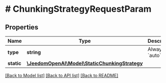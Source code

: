 # # ChunkingStrategyRequestParam

## Properties

Name | Type | Description | Notes
------------ | ------------- | ------------- | -------------
**type** | **string** | Always &#x60;auto&#x60;. |
**static** | [**\JeedomOpenAI\Model\StaticChunkingStrategy**](StaticChunkingStrategy.md) |  |

[[Back to Model list]](../../README.md#models) [[Back to API list]](../../README.md#endpoints) [[Back to README]](../../README.md)
